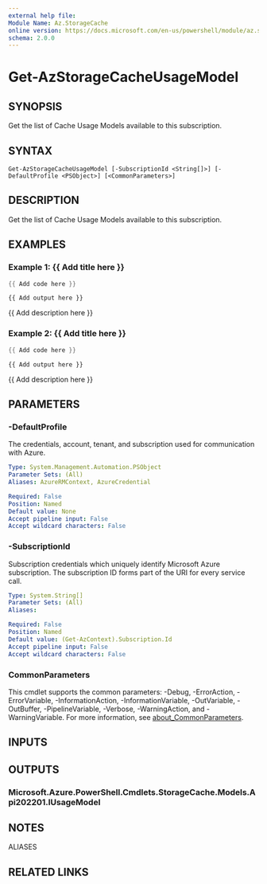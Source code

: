 ```yaml
---
external help file:
Module Name: Az.StorageCache
online version: https://docs.microsoft.com/en-us/powershell/module/az.storagecache/get-azstoragecacheusagemodel
schema: 2.0.0
---
```


# Get-AzStorageCacheUsageModel

## SYNOPSIS
Get the list of Cache Usage Models available to this subscription.

## SYNTAX

```
Get-AzStorageCacheUsageModel [-SubscriptionId <String[]>] [-DefaultProfile <PSObject>] [<CommonParameters>]
```

## DESCRIPTION
Get the list of Cache Usage Models available to this subscription.

## EXAMPLES

### Example 1: {{ Add title here }}
```powershell
{{ Add code here }}
```

```output
{{ Add output here }}
```

{{ Add description here }}

### Example 2: {{ Add title here }}
```powershell
{{ Add code here }}
```

```output
{{ Add output here }}
```

{{ Add description here }}

## PARAMETERS

### -DefaultProfile
The credentials, account, tenant, and subscription used for communication with Azure.

```yaml
Type: System.Management.Automation.PSObject
Parameter Sets: (All)
Aliases: AzureRMContext, AzureCredential

Required: False
Position: Named
Default value: None
Accept pipeline input: False
Accept wildcard characters: False
```

### -SubscriptionId
Subscription credentials which uniquely identify Microsoft Azure subscription.
The subscription ID forms part of the URI for every service call.

```yaml
Type: System.String[]
Parameter Sets: (All)
Aliases:

Required: False
Position: Named
Default value: (Get-AzContext).Subscription.Id
Accept pipeline input: False
Accept wildcard characters: False
```

### CommonParameters
This cmdlet supports the common parameters: -Debug, -ErrorAction, -ErrorVariable, -InformationAction, -InformationVariable, -OutVariable, -OutBuffer, -PipelineVariable, -Verbose, -WarningAction, and -WarningVariable. For more information, see [about_CommonParameters](http://go.microsoft.com/fwlink/?LinkID=113216).

## INPUTS

## OUTPUTS

### Microsoft.Azure.PowerShell.Cmdlets.StorageCache.Models.Api202201.IUsageModel

## NOTES

ALIASES

## RELATED LINKS

